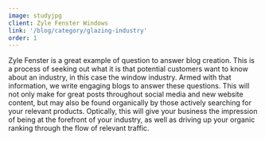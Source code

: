 ```yaml
---
image: studyjpg
client: Zyle Fenster Windows
link: '/blog/category/glazing-industry'
order: 1
---
```

Zyle Fenster is a great example of question to answer blog creation. This is a process of seeking out what it is that potential customers want to know about an industry, in this case the window industry. Armed with that information, we write engaging blogs to answer these questions. This will not only make for great posts throughout social media and new website content, but may also be found organically by those actively searching for your relevant products. Optically, this will give your business the impression of being at the forefront of your industry, as well as driving up your organic ranking through the flow of relevant traffic.
